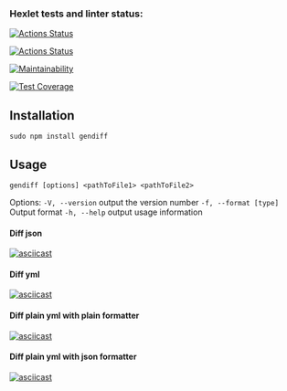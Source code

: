 ### Hexlet tests and linter status:
[![Actions Status](https://github.com/Lodo4ka/frontend-project-lvl2/workflows/hexlet-check/badge.svg)](https://github.com/Lodo4ka/frontend-project-lvl2/actions)

[![Actions Status](https://github.com/Lodo4ka/frontend-project-lvl2/workflows/repo-check/badge.svg)](https://github.com/Lodo4ka/frontend-project-lvl2/actions)

[![Maintainability](https://api.codeclimate.com/v1/badges/80befd31dee314fbcfcd/maintainability)](https://codeclimate.com/github/Lodo4ka/frontend-project-lvl2/maintainability)

[![Test Coverage](https://api.codeclimate.com/v1/badges/80befd31dee314fbcfcd/test_coverage)](https://codeclimate.com/github/Lodo4ka/frontend-project-lvl2/test_coverage)

## Installation
```sudo npm install gendiff```

## Usage
```gendiff [options] <pathToFile1> <pathToFile2>```

Options:
`-V, --version` output the version number
`-f, --format [type]` Output format
`-h, --help` output usage information
#### Diff json
[![asciicast](https://asciinema.org/a/NpiOweYX7c1T7Wufoh8AV9Yp4.svg)](https://asciinema.org/a/NpiOweYX7c1T7Wufoh8AV9Yp4)

#### Diff yml
[![asciicast](https://asciinema.org/a/0xTpPa7z9MqCbcoYcHDWecGrT.svg)](https://asciinema.org/a/0xTpPa7z9MqCbcoYcHDWecGrT)
#### Diff plain yml with plain formatter
[![asciicast](https://asciinema.org/a/F0rrih1h05eCXEv44n9kPZYDC.svg)](https://asciinema.org/a/F0rrih1h05eCXEv44n9kPZYDC)

#### Diff plain yml with json formatter
[![asciicast](https://asciinema.org/a/1iR61Acb4JFJz1jL1GGQJWdvr.svg)](https://asciinema.org/a/1iR61Acb4JFJz1jL1GGQJWdvr)
